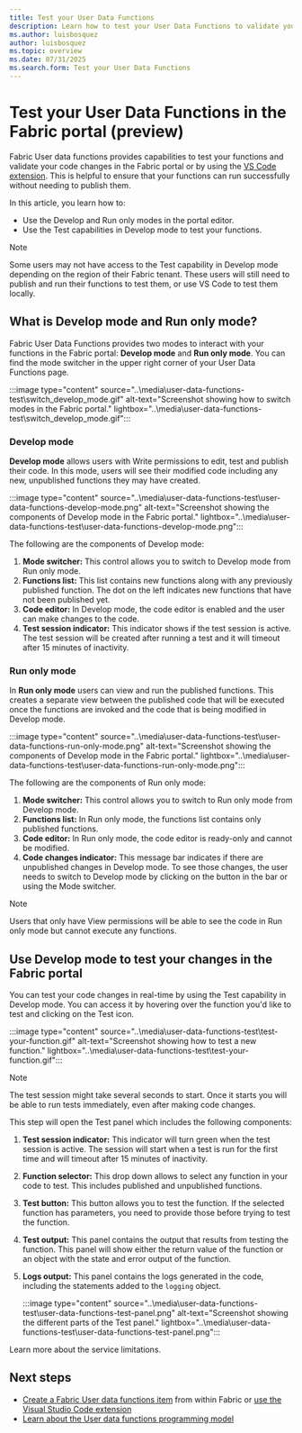 ```yaml
---
title: Test your User Data Functions
description: Learn how to test your User Data Functions to validate your code changes
ms.author: luisbosquez
author: luisbosquez
ms.topic: overview
ms.date: 07/31/2025
ms.search.form: Test your User Data Functions
---
```


# Test your User Data Functions in the Fabric portal (preview)

Fabric User data functions provides capabilities to test your functions and validate your code changes in the Fabric portal or by using the [VS Code extension](./create-user-data-functions-vs-code.md). This is helpful to ensure that your functions can run successfully without needing to publish them. 

In this article, you learn how to:

- Use the Develop and Run only modes in the portal editor.
- Use the Test capabilities in Develop mode to test your functions.

>[!NOTE]
> Some users may not have access to the Test capability in Develop mode depending on the region of their Fabric tenant. These users will still need to publish and run their functions to test them, or use VS Code to test them locally.

## What is Develop mode and Run only mode?

Fabric User Data Functions provides two modes to interact with your functions in the Fabric portal: **Develop mode** and **Run only mode**. You can find the mode switcher in the upper right corner of your User Data Functions page.

   :::image type="content" source="..\media\user-data-functions-test\switch_develop_mode.gif" alt-text="Screenshot showing how to switch modes in the Fabric portal." lightbox="..\media\user-data-functions-test\switch_develop_mode.gif":::

### Develop mode

**Develop mode** allows users with Write permissions to edit, test and publish their code. In this mode, users will see their modified code including any new, unpublished functions they may have created.

   :::image type="content" source="..\media\user-data-functions-test\user-data-functions-develop-mode.png" alt-text="Screenshot showing the components of Develop mode in the Fabric portal." lightbox="..\media\user-data-functions-test\user-data-functions-develop-mode.png":::

The following are the components of Develop mode:
1. **Mode switcher:** This control allows you to switch to Develop mode from Run only mode. 
1. **Functions list:** This list contains new functions along with any previously published function. The dot on the left indicates new functions that have not been published yet.
1. **Code editor:** In Develop mode, the code editor is enabled and the user can make changes to the code. 
1. **Test session indicator:** This indicator shows if the test session is active. The test session will be created after running a test and it will timeout after 15 minutes of inactivity.

### Run only mode

In **Run only mode** users can view and run the published functions. This creates a separate view between the published code that will be executed once the functions are invoked and the code that is being modified in Develop mode.

   :::image type="content" source="..\media\user-data-functions-test\user-data-functions-run-only-mode.png" alt-text="Screenshot showing the components of Develop mode in the Fabric portal." lightbox="..\media\user-data-functions-test\user-data-functions-run-only-mode.png":::

The following are the components of Run only mode:
1. **Mode switcher:** This control allows you to switch to Run only mode from Develop mode. 
1. **Functions list:** In Run only mode, the functions list contains only published functions. 
1. **Code editor:** In Run only mode, the code editor is ready-only and cannot be modified. 
1. **Code changes indicator:** This message bar indicates if there are unpublished changes in Develop mode. To see those changes, the user needs to switch to Develop mode by clicking on the button in the bar or using the Mode switcher. 

>[!NOTE]
> Users that only have View permissions will be able to see the code in Run only mode but cannot execute any functions.

## Use Develop mode to test your changes in the Fabric portal

You can test your code changes in real-time by using the Test capability in Develop mode. You can access it by hovering over the function you'd like to test and clicking on the Test icon.

   :::image type="content" source="..\media\user-data-functions-test\test-your-function.gif" alt-text="Screenshot showing how to test a new function." lightbox="..\media\user-data-functions-test\test-your-function.gif":::

>[!NOTE]
> The test session might take several seconds to start. Once it starts you will be able to run tests immediately, even after making code changes. 

This step will open the Test panel which includes the following components: 
1. **Test session indicator:** This indicator will turn green when the test session is active. The session will start when a test is run for the first time and will timeout after 15 minutes of inactivity. 
1. **Function selector:** This drop down allows to select any function in your code to test. This includes published and unpublished functions.
1. **Test button:** This button allows you to test the function. If the selected function has parameters, you need to provide those before trying to test the function.
1. **Test output:** This panel contains the output that results from testing the function. This panel will show either the return value of the function or an object with the state and error output of the function.
1. **Logs output:** This panel contains the logs generated in the code, including the statements added to the `logging` object.

   :::image type="content" source="..\media\user-data-functions-test\user-data-functions-test-panel.png" alt-text="Screenshot showing the different parts of the Test panel." lightbox="..\media\user-data-functions-test\user-data-functions-test-panel.png":::

Learn more about the service limitations.

## Next steps

- [Create a Fabric User data functions item](./create-user-data-functions-portal.md) from within Fabric or [use the Visual Studio Code extension](./create-user-data-functions-vs-code.md)
- [Learn about the User data functions programming model](./python-programming-model.md)
